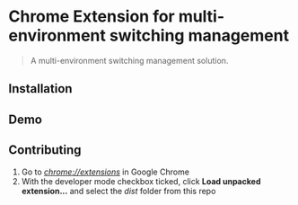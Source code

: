 # Chrome Extension for multi-environment switching management

> A multi-environment switching management solution.

## Installation



## Demo

## Contributing

1.  Go to [_chrome://extensions_](chrome://extensions) in Google Chrome
2.  With the developer mode checkbox ticked, click **Load unpacked extension...** and select the _dist_ folder from this repo
